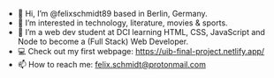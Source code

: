 - 👋 Hi, I’m @felixschmidt89 based in Berlin, Germany.
- 👀 I’m interested in technology, literature, movies & sports.
- 🌱 I’m a web dev student at DCI learning HTML, CSS, JavaScript and Node to become a (Full Stack) Web Developer.
- :computer: Check out my first webpage: https://uib-final-project.netlify.app/
- 📫 How to reach me: felix.schmidt@protonmail.com

